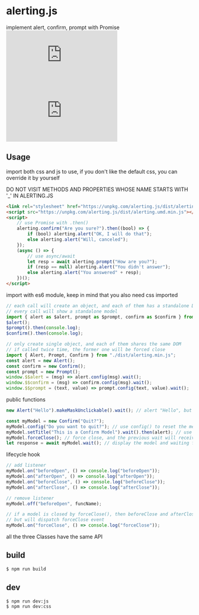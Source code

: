 # alerting.js

implement alert, confirm, prompt with Promise  
[![](https://img.shields.io/npm/v/alerting.js)](https://www.npmjs.com/package/dler)
[![](https://badgen.net/packagephobia/install/alerting.js)](https://packagephobia.com/result?p=dler)

## Usage

import both css and js to use, if you don't like the default css, you can override it by yourself

DO NOT VISIT METHODS AND PROPERTIES WHOSE NAME STARTS WITH '\_' IN ALERTING.JS

```html
<link rel="stylesheet" href="https://unpkg.com/alerting.js/dist/alerting.min.css" />
<script src="https://unpkg.com/alerting.js/dist/alerting.umd.min.js"></script>
<script>
    // use Promise with .then()
    alerting.confirm("Are you sure?").then((bool) => {
        if (bool) alerting.alert("OK, I will do that");
        else alerting.alert("Will, canceled");
    });
    (async () => {
        // use async/await
        let resp = await alerting.prompt("How are you?");
        if (resp == null) alerting.alert("You didn't answer");
        else alerting.alert("You answered" + resp);
    })();
</script>
```

import with es6 module, keep in mind that you also need css imported

```js
// each call will create an object, and each of them has a standalone DOM
// every call will show a standalone model
import { alert as $alert, prompt as $prompt, confirm as $confirm } from "./dist/alerting.min.js";
$alert();
$prompt().then(console.log);
$confirm().then(console.log);

// only create single object, and each of them shares the same DOM
// if called twice time, the former one will be forced close
import { Alert, Prompt, Confirm } from "./dist/alerting.min.js";
const alert = new Alert();
const confirm = new Confirm();
const prompt = new Prompt();
window.$$alert = (msg) => alert.config(msg).wait();
window.$$confirm = (msg) => confirm.config(msg).wait();
window.$$prompt = (text, value) => prompt.config(text, value).wait();
```

public functions

```js
new Alert("Hello").makeMaskUnclickable().wait(); // alert "Hello", but the mask is unable to click

const myModel = new Confirm("Quit?");
myModel.config("Do you want to quit?"); // use config() to reset the message, return this
myModel.setTitle("This is a Confirm Model").wait().then(alert); // use setTitle() to overwrite default title
myModel.forceClose(); // force close, and the previous wait will receive default value instantly
let response = await myModel.wait(); // display the model and waiting for response
```

lifecycle hook

```js
// add listener
myModel.on("beforeOpen", () => console.log("beforeOpen"));
myModel.on("afterOpen", () => console.log("afterOpen"));
myModel.on("beforeClose", () => console.log("beforeClose"));
myModel.on("afterClose", () => console.log("afterClose"));

// remove listener
myModel.off("beforeOpen", funcName);

// if a model is closed by forceClose(), then beforeClose and afterClose will not be dispatched
// but will dispatch forceClose event
myModel.on("forceClose", () => console.log("forceClose"));
```

all the three Classes have the same API

## build

```bash
$ npm run build
```

## dev

```bash
$ npm run dev:js
$ npm run dev:css
```
